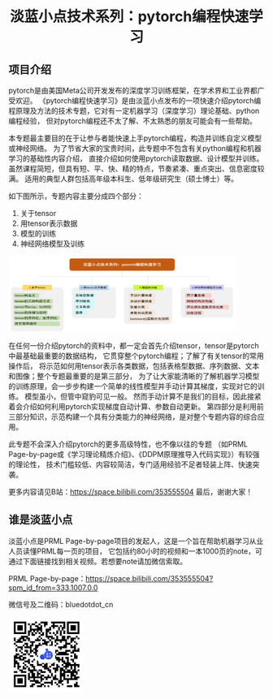 <div align="center"><h1> 淡蓝小点技术系列：pytorch编程快速学习 </h1></div>


## 项目介绍
pytorch是由美国Meta公司开发发布的深度学习训练框架，在学术界和工业界都广受欢迎。
《pytorch编程快速学习》是由淡蓝小点发布的一项快速介绍pytorch编程原理及方法的技术专题，它对有一定机器学习（深度学习）理论基础、python编程经验，
但对pytorch编程还不太了解、不太熟悉的朋友可能会有一些帮助。

本专题最主要目的在于让参与者能快速上手pytorch编程，构造并训练自定义模型或神经网络。
为了节省大家的宝贵时间，此专题中不包含有关python编程和机器学习的基础性内容介绍，
直接介绍如何使用pytorch读取数据、设计模型并训练。虽然课程简短，但具有短、平、快、精的特点，节奏紧凑、重点突出、信息密度较满。
适用的典型人群包括高年级本科生、低年级研究生（硕士博士）等。

如下图所示，专题内容主要分成四个部分：
1.	关于tensor
2.	用tensor表示数据
3.	模型的训练
4.	神经网络模型及训练
<img src="infos.png" alt="专题内容四部分" width="450" height="150">

在任何一份介绍pytorch的资料中，都一定会首先介绍tensor，tensor是pytorch中最基础最重要的数据结构，
它贯穿整个pytorch编程；了解了有关tensor的常用操作后，
将示范如何用tensor表示各类数据，包括表格型数据、序列数据、文本和图像；整个专题最重要的是第三部分，
为了让大家能清晰的了解机器学习模型的训练原理，会一步步构建一个简单的线性模型并手动计算其梯度，实现对它的训练。
模型虽小，但管中窥豹可见一般。
然而手动计算不是我们的目标，因此接紧着会介绍如何利用pytorch实现梯度自动计算、参数自动更新。
第四部分是利用前三部分知识，示范构建一个具有分类能力的神经网络，是对整个专题内容的综合应用。

此专题不会深入介绍pytorch的更多高级特性，也不像以往的专题
（如PRML Page-by-page或《学习理论精炼介绍》、《DDPM原理推导入代码实现》）有较强的理论性，
技术门槛较低、内容较简洁，专门适用经验不足者轻装上阵、快速突袭。

更多内容请见B站：https://space.bilibili.com/353555504
最后，谢谢大家！


## 谁是淡蓝小点
淡蓝小点是PRML Page-by-page项目的发起人，这是一个旨在帮助机器学习从业人员读懂PRML每一页的项目，
它包括约80小时的视频和一本1000页的note，可通过下面链接找到相关视频。若想要note请加微信索取。

PRML Page-by-page：https://space.bilibili.com/353555504?spm_id_from=333.1007.0.0

微信号及二维码：bluedotdot_cn

<img src="wechat.jpg" alt="淡蓝小点微信二维码" width="150" height="150">
